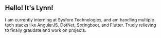 ## Hello! It's Lynn! 
I am currently interning at Sysfore Technologies, and am handling multiple tech stacks like AngularJS, DotNet, Springboot, and Flutter. Truely relieving to finally graudate and work on projects. 
